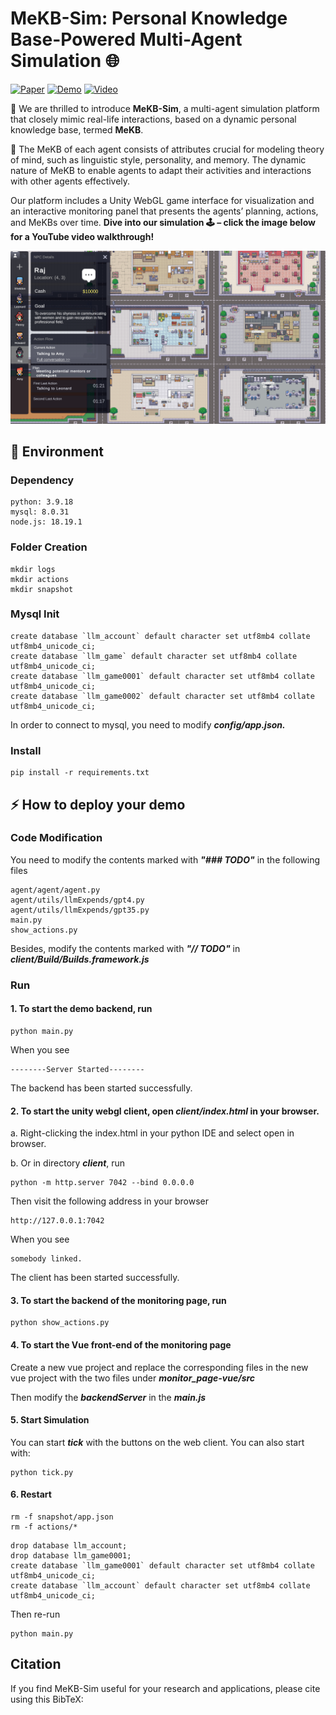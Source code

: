 # MeKB-Sim: Personal Knowledge Base-Powered Multi-Agent Simulation 🌐


[![Paper](https://img.shields.io/badge/Paper-TODO-yellow)](todo)
[![Demo](https://img.shields.io/badge/Demo-TODO-orange)](todo) 
[![Video](https://img.shields.io/badge/Video-Youtube-red)](https://youtu.be/5yWK6QcAyxc)


🚀 We are thrilled to introduce **MeKB-Sim**, a multi-agent simulation platform that closely mimic real-life interactions, based on a dynamic personal knowledge base, termed **MeKB**.

🤖 The MeKB of each agent consists of attributes crucial for modeling theory of mind, such as linguistic style, personality, and memory.
The dynamic nature of MeKB to enable agents to adapt their activities and interactions with other agents effectively. 



Our platform includes a Unity WebGL game interface
for visualization and an interactive monitoring panel that presents the agents’ planning,
actions, and MeKBs over time. 
**Dive into our simulation 🕹️ – click the image below for a YouTube video walkthrough!**


[![MeKB-Sim demo front end](https://github.com/HITsz-TMG/MeKB-Sim/blob/main/front_end.png)](https://youtu.be/7F6oPaTW6kw)


## 🌟 Environment

### Dependency
```
python: 3.9.18
mysql: 8.0.31
node.js: 18.19.1
```

### Folder Creation
```
mkdir logs
mkdir actions
mkdir snapshot
```

### Mysql Init
```
create database `llm_account` default character set utf8mb4 collate utf8mb4_unicode_ci;
create database `llm_game` default character set utf8mb4 collate utf8mb4_unicode_ci;
create database `llm_game0001` default character set utf8mb4 collate utf8mb4_unicode_ci;
create database `llm_game0002` default character set utf8mb4 collate utf8mb4_unicode_ci;
```
In order to connect to mysql, you need to modify ***config/app.json.***

### Install
```
pip install -r requirements.txt
```

## ⚡️ How to deploy your demo

### Code Modification
You need to modify the contents marked with ***"### TODO"*** in the following files
```
agent/agent/agent.py
agent/utils/llmExpends/gpt4.py
agent/utils/llmExpends/gpt35.py
main.py
show_actions.py
```

Besides, modify the contents marked with ***"// TODO"*** in ***client/Build/Builds.framework.js***

### Run
#### 1. To start the demo backend, run
```
python main.py
```
When you see
```
--------Server Started--------
```
The backend has been started successfully.

#### 2. To start the unity webgl client, open ***client/index.html*** in your browser.
a. Right-clicking the index.html in your python IDE and select open in browser.  

b. Or in directory ***client***, run
```
python -m http.server 7042 --bind 0.0.0.0
```
Then visit the following address in your browser
```
http://127.0.0.1:7042
```
When you see
```
somebody linked.
```
The client has been started successfully.

#### 3. To start the backend of the monitoring page, run
```
python show_actions.py
```

#### 4. To start the Vue front-end of the monitoring page
Create a new vue project and replace the corresponding files in the new vue project with the two files under ***monitor_page-vue/src***  

Then modify the ***backendServer*** in the ***main.js***

#### 5. Start Simulation
You can start ***tick*** with the buttons on the web client. You can also start with:
```
python tick.py
```

#### 6. Restart
```
rm -f snapshot/app.json
rm -f actions/*
```
```
drop database llm_account;
drop database llm_game0001;
create database `llm_game0001` default character set utf8mb4 collate utf8mb4_unicode_ci;
create database `llm_account` default character set utf8mb4 collate utf8mb4_unicode_ci;
```
Then re-run
```
python main.py
```

## Citation
If you find MeKB-Sim useful for your research and applications, please cite using this BibTeX:
```

```
